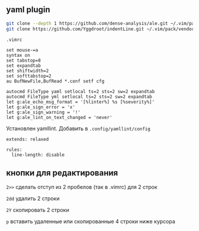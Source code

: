 ## yaml plugin

```sh
git clone --depth 1 https://github.com/dense-analysis/ale.git ~/.vim/pack/git-plugins/start/ale
git clone https://github.com/Yggdroot/indentLine.git ~/.vim/pack/vendor/start/indentLine
```

`.vimrc`

```text
set mouse-=a
syntax on
set tabstop=8
set expandtab
set shiftwidth=2
set softtabstop=2
au BufNewFile,BufRead *.conf setf cfg

autocmd FileType yaml setlocal ts=2 sts=2 sw=2 expandtab
autocmd FileType yml setlocal ts=2 sts=2 sw=2 expandtab
let g:ale_echo_msg_format = '[%linter%] %s [%severity%]'
let g:ale_sign_error = 'x'
let g:ale_sign_warning = '!'
let g:ale_lint_on_text_changed = 'never'
```

Установлен yamllint. Добавить в `.config/yamllint/config`
```text
extends: relaxed

rules:
  line-length: disable
```

## кнопки для редактирования

`2>>` сделать отступ из 2 пробелов (так в .vimrc) для 2 строк

`2dd` удалить 2 строки

`2Y` скопировать 2 строки

`p` вставить удаленные или скопированные 4 строки ниже курсора
